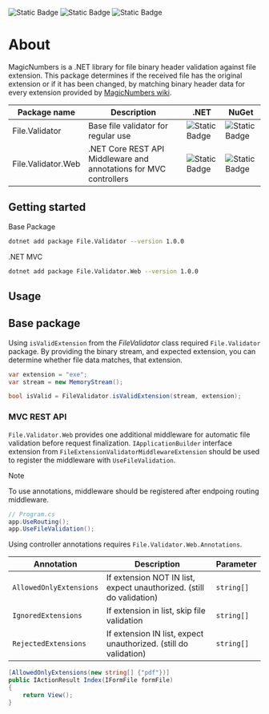 ![Static Badge](https://img.shields.io/badge/.net%208.0-green?style=flat)
![Static Badge](https://img.shields.io/badge/nuget%20main-v1.0.0-blue?link=https%3A%2F%2Fwww.nuget.org%2Fpackages%2FFile.Validator%2F)
![Static Badge](https://img.shields.io/badge/nuget%20web-v1.0.0-blue?link=https%3A%2F%2Fwww.nuget.org%2Fpackages%2FFile.Validator.Web%2F)

# About

MagicNumbers is a .NET library for file binary header validation against file extension. 
This package determines if the received file has the original extension or if it has been changed, by matching binary header data for every extension provided by [MagicNumbers wiki](https://www.wikiwand.com/en/Magic_number_(programming)).

| Package name | Description | .NET | NuGet |
| ------------ | ----------- | ---- | ----- |
| File.Validator       | Base file validator for regular use | ![Static Badge](https://img.shields.io/badge/.net%208.0-green?style=flat)     |  ![Static Badge](https://img.shields.io/badge/nuget%20-v1.0.0-blue?link=https%3A%2F%2Fwww.nuget.org%2Fpackages%2FFile.Validator%2F)     |
| File.Validator.Web  |  .NET Core REST API Middleware and annotations for MVC controllers | ![Static Badge](https://img.shields.io/badge/.net%208.0-green?style=flat)     |  ![Static Badge](https://img.shields.io/badge/nuget%20-v1.0.0-blue?link=https%3A%2F%2Fwww.nuget.org%2Fpackages%2FFile.Validator.Web%2F)   |

## Getting started

Base Package
```bash
dotnet add package File.Validator --version 1.0.0
```
.NET MVC
```bash
dotnet add package File.Validator.Web --version 1.0.0
```

## Usage

## Base package

Using `isValidExtension` from the _FileValidator_ class required `File.Validator` package. By providing the binary stream, and expected extension, you can determine whether file data matches, that extension.

```c#
var extension = "exe";
var stream = new MemoryStream();

bool isValid = FileValidator.isValidExtension(stream, extension);
```

### MVC REST API

`File.Validator.Web` provides one additional middleware for automatic file validation before request finalization. `IApplicationBuilder` interface extension from `FileExtensionValidatorMiddlewareExtension` should be used to register the middleware with `UseFileValidation`. 

> [!NOTE] 
> To use annotations, middleware should be registered after endpoing routing middleware. 

```c#
// Program.cs
app.UseRouting();
app.UseFileValidation();
```

Using controller annotations requires `File.Validator.Web.Annotations`.

| Annotation | Description | Parameter |
| ---------- | ----------- | --------- | 
| `AllowedOnlyExtensions` | If extension NOT IN list, expect unauthorized. (still do validation) | `string[]` |
| `IgnoredExtensions` | If extension in list, skip file validation | `string[]` |
| `RejectedExtensions` | If extension IN list, expect unauthorized. (still do validation) | `string[]` |

```c#
[AllowedOnlyExtensions(new string[] {"pdf"})]
public IActionResult Index(IFormFile formFile)
{
    return View();
}
```

